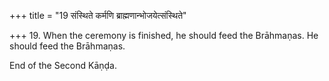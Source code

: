 +++
title = "19 संस्थिते कर्मणि ब्राह्मणान्भोजयेत्संस्थिते"

+++
19. When the ceremony is finished, he should feed the Brāhmaṇas. He should feed the Brāhmaṇas.

End of the Second Kāṇḍa.
